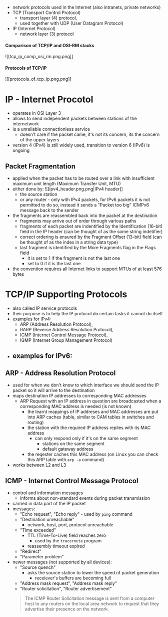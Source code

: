 - network protocols used in the Internet (also intranets, private networks)
- TCP (Transport Control Protocol) 
	- transport layer (4) protocol, 
	- used together with UDP (User Datagram Protocol)
- IP (Internet Protocol) 
	- network layer (3) protocol

#### Comparison of TCP/IP and OSI-RM stacks

![[tcp_ip_comp_osi_rm.png.png]]

#### Protocols of TCP/IP

![[protocols_of_tcp_ip.png.png]]

# IP - Internet Procotol
- operates in OSI Layer 3
- allows to send independent packets between stations of the internetwork
- is a unreliable connectionless service
	- doesn't care if the packet came, it's not its concern, its the concern of the upper layers
- version 4 (IPv4) is still widely used, transition to version 6 (IPv6) is ongoing


## Packet Fragmentation
- applied when the packet has to be routed over a link with insufficient maximum unit length (Maximum Transfer Unit, MTU)
- either done by:
![[ipv4_header.png.png|IPv4 header]]
	- the source station 
	- or any router - only with IPv4 packets, for IPv6 packets it is not permitted to do so, instead it sends a "Packet too big" ICMPv6 message back to the sender
- the fragments are reassembled back into the packet at the destination
	- fragments may arrive out of order through various paths
	- fragments of each packet are indentified by the Identification (16-bit) field in the IP header (can be thought of as the some string indetifier)
	-  correct ordering is ensured by the Fragment Offset (13-bit) field (can be thought of as the index in a string data type)
	- last fragment is identified by the More Fragments flag in the Flags field
		- it is set to 1 if the fragment is not the last one
		- set to 0 if it is the last one
- the convention requires all Internet links to support MTUs of at least 576 bytes

# TCP/IP Supporting Protocols
- also called IP service protocols
- their purpose is to help the IP protocol do certain tasks it cannot do itself
- examples for IPv4: 
	- ARP (Address Resolution Protocol), 
	- RARP (Reverse Address Resolution Protocol), 
	- ICMP (Internet Control Message Protocol), 
	- IGMP (Internet Group Management Protocol)
- examples for IPv6: 
	- 

## ARP - Address Resolution Protocol
- used for when we don't know to which interface we should send the IP packet so it will arrive to the destination
- maps destination IP addresses to corresponding MAC addresses
	- ARP Request with an IP address in question are broadcasted when a corresponding MAC address is needed (is not known)
		- the learnt mappings of IP addreses and MAC addresses are put into ARP caches (table, similar to CAM tables in switches and routing)
		- the station with the required IP address replies with its MAC address
			- can only respond only if it's on the same segment
				- stations on the same segment
				- default gateway address
		- the reqester caches this MAC address (on Linux you can check this ARP table with `arp -a` command)
- works between L2 and L3

## ICMP - Internet Control Message Protocol
- control and information messages
	- informs about non-standard events during packet transmission
- carried in data part of the IP packet
- messages:
	- "Echo request", "Echo reply" - used by `ping` command
	- "Destination unreachable"
		- network, host, port, protocol unreachable
	- "Time exceeded" 
		- TTL (Time-To-Live) field reaches zero
			- used by the `traceroute` program
		- reassembly timeout expired
	- "Redirect"
	- "Parameter problem"
- newer messages (not supported by all devices):
	- "Source quench"
		- asks the source station to lower the speed of packet generation
			- receiever's buffers are becoming full
	- "Address mask request", "Address mask reply"
	- "Router solicitation", "Router advertisement"
	> The ICMP Router Solicitation message is sent from a computer host to any routers on the local area network to request that they advertise their presence on the network.



